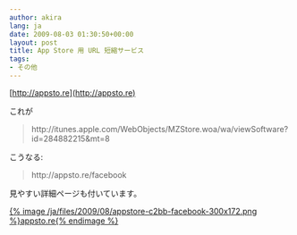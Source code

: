 ```yaml
---
author: akira
lang: ja
date: 2009-08-03 01:30:50+00:00
layout: post
title: App Store 用 URL 短縮サービス
tags:
- その他
---
```


[http://appsto.re](http://appsto.re)

これが


<blockquote>http://itunes.apple.com/WebObjects/MZStore.woa/wa/viewSoftware?id=284882215&mt=8</blockquote>


こうなる:


<blockquote>http://appsto.re/facebook</blockquote>


見やすい詳細ページも付いています。

<a href="http://appsto.re/facebook">
{% image /ja/files/2009/08/appstore-c2bb-facebook-300x172.png %}appsto.re{% endimage %}
</a>
